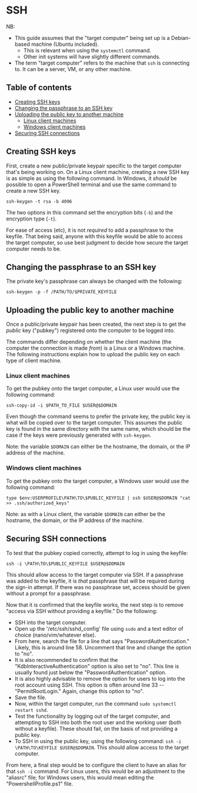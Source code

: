 # SSH

NB:

- This guide assumes that the "target computer" being set up is a Debian-based machine (Ubuntu included).
    - This is relevant when using the `systemctl` command.
    - Other init systems will have slightly different commands.
- The term "target computer" refers to the machine that `ssh` is connecting to. It can be a server, VM, or any other machine.

## Table of contents

- [Creating SSH keys](#creating-ssh-keys)
- [Changing the passphrase to an SSH key](#changing-the-passphrase-to-an-ssh-key)
- [Uploading the public key to another machine](#uploading-the-public-key-to-another-machine)
    - [Linux client machines](#linux-client-machines)
    - [Windows client machines](#windows-client-machines)
- [Securing SSH connections](#securing-ssh-connections)

## Creating SSH keys

First, create a new public/private keypair specific to the target computer that's being working on. On a Linux client machine, creating a new SSH key is as simple as using the following command. In Windows, it *should* be possible to open a PowerShell terminal and use the same command to create a new SSH key.

```
ssh-keygen -t rsa -b 4096
```

The two options in this command set the encryption bits (`-b`) and the encryption type (`-t`).

For ease of access (etc), it is not *required* to add a passphrase to the keyfile. That being said, anyone with this keyfile would be able to access the target computer, so use best judgment to decide how secure the target computer needs to be.

## Changing the passphrase to an SSH key

The private key's passphrase can always be changed with the following:

```
ssh-keygen -p -f /PATH/TO/$PRIVATE_KEYFILE
```

## Uploading the public key to another machine

Once a public/private keypair has been created, the next step is to get the *public* key ("pubkey") registered onto the computer to be logged into.

The commands differ depending on whether the client machine (the computer the connection is made *from*) is a Linux or a Windows machine. The following instructions explain how to upload the public key on each type of client machine.

### Linux client machines

To get the pubkey onto the target computer, a Linux user would use the following command:

```
ssh-copy-id -i $PATH_TO_FILE $USER@$DOMAIN
```

Even though the command seems to prefer the private key, the public key is what will be copied over to the target computer. This assumes the public key is found in the same directory with the same name, which should be the case if the keys were previously generated with `ssh-keygen`.

Note: the variable `$DOMAIN` can either be the hostname, the domain, or the IP address of the machine.

### Windows client machines

To get the pubkey onto the target computer, a Windows user would use the following command:

```
type $env:USERPROFILE\PATH\TO\$PUBLIC_KEYFILE | ssh $USER@$DOMAIN "cat >> .ssh/authorized_keys"
```

Note: as with a Linux client, the variable `$DOMAIN` can either be the hostname, the domain, or the IP address of the machine.

## Securing SSH connections

To test that the pubkey copied correctly, attempt to log in using the keyfile:

```
ssh -i \PATH\TO\$PUBLIC_KEYFILE $USER@$DOMAIN
```

This should allow access to the target computer via SSH. If a passphrase was added to the keyfile, it is *that* passphrase that will be required during the sign-in attempt. If there was no passphrase set, access should be given without a prompt for a passphrase.

Now that it is confirmed that the keyfile works, the next step is to remove "access via SSH without providing a keyfile." Do the following:

- SSH into the target computer.
- Open up the '/etc/ssh/sshd_config' file using `sudo` and a text editor of choice (nano/vim/whatever else).
- From here, search the file for a line that says "PasswordAuthentication." Likely, this is around line 58. Uncomment that line and change the option to "no".
- It is also recommended to confirm that the "KdbInteractiveAuthentication" option is also set to "no". This line is usually found just below the "PasswordAuthentication" option.
- It is also highly advisable to remove the option for users to log into the root account using SSH. This option is often around line 33 -- "PermitRootLogin." Again, change this option to "no".
- Save the file.
- Now, within the target computer, run the command `sudo systemctl restart sshd`.
- Test the functionality by logging out of the target computer, and attempting to SSH into both the root user and the working user (both without a keyfile). These should fail, on the basis of not providing a public key.
- To SSH in using the public key, using the following command: `ssh -i \PATH\TO\KEYFILE $USER@$DOMAIN`. This should allow access to the target computer.

From here, a final step would be to configure the client to have an alias for that `ssh -i` command. For Linux users, this would be an adjustment to the "aliasrc" file; for Windows users, this would mean editing the "PowershellProfile.ps1" file.
